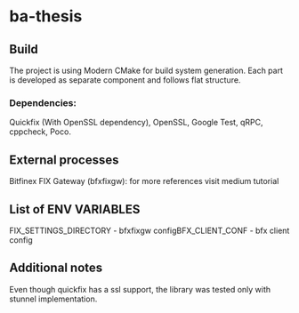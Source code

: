 # ba-thesis

## Build
The project is using Modern CMake for build system generation. Each part is developed as separate component and follows flat structure.
### Dependencies:
Quickfix (With OpenSSL dependency), OpenSSL, Google Test, qRPC, cppcheck, Poco.

## External processes
Bitfinex FIX Gateway (bfxfixgw): for more references visit medium tutorial

## List of ENV VARIABLES
FIX_SETTINGS_DIRECTORY - bfxfixgw configBFX_CLIENT_CONF - bfx client config

## Additional notes
Even though quickfix has a ssl support, the library was tested only with stunnel implementation.